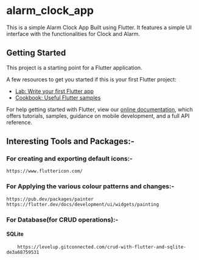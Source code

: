 # alarm_clock_app

This is a simple Alarm Clock App Built using Flutter. It features a simple UI interface with the functionalities for Clock and Alarm.

## Getting Started

This project is a starting point for a Flutter application.

A few resources to get you started if this is your first Flutter project:

- [Lab: Write your first Flutter app](https://flutter.dev/docs/get-started/codelab)
- [Cookbook: Useful Flutter samples](https://flutter.dev/docs/cookbook)

For help getting started with Flutter, view our
[online documentation](https://flutter.dev/docs), which offers tutorials,
samples, guidance on mobile development, and a full API reference.

## Interesting Tools and Packages:- 

### For creating and exporting default icons:-

    https://www.fluttericon.com/

### For Applying the various colour patterns and changes:- 

    https://pub.dev/packages/painter
    https://flutter.dev/docs/development/ui/widgets/painting

### For Database(for CRUD operations):-

   #### SQLite
        https://levelup.gitconnected.com/crud-with-flutter-and-sqlite-de3a68759531

